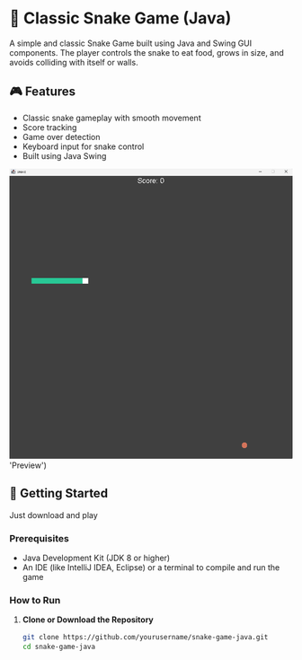 # 🐍 Classic Snake Game (Java)

A simple and classic Snake Game built using Java and Swing GUI components. The player controls the snake to eat food, grows in size, and avoids colliding with itself or walls.

## 🎮 Features

- Classic snake gameplay with smooth movement
- Score tracking
- Game over detection
- Keyboard input for snake control
- Built using Java Swing 

![Preview](preview.png) 'Preview')

## 🚀 Getting Started
Just download and play

### Prerequisites

- Java Development Kit (JDK 8 or higher)
- An IDE (like IntelliJ IDEA, Eclipse) or a terminal to compile and run the game

### How to Run

1. **Clone or Download the Repository**
   ```bash
   git clone https://github.com/yourusername/snake-game-java.git
   cd snake-game-java
